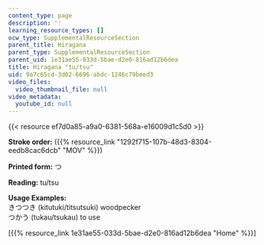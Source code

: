 ```yaml
---
content_type: page
description: ''
learning_resource_types: []
ocw_type: SupplementalResourceSection
parent_title: Hiragana
parent_type: SupplementalResourceSection
parent_uid: 1e31ae55-033d-5bae-d2e0-816ad12b6dea
title: Hiragana "tu/tsu"
uid: 9a7c65cd-3d02-6696-abdc-1246c79beed3
video_files:
  video_thumbnail_file: null
video_metadata:
  youtube_id: null
---
```


{{< resource ef7d0a85-a9a0-6381-568a-e16009d1c5d0 >}}

**Stroke order:** ({{% resource_link "1292f715-107b-48d3-8304-eedb8cac6dcb" "MOV" %}})

**Printed form:** つ

**Reading:** tu/tsu

**Usage Examples:**  
きつつき (kitutuki/titsutsuki) woodpecker  
つかう (tukau/tsukau) to use

  
\[{{% resource_link 1e31ae55-033d-5bae-d2e0-816ad12b6dea "Home" %}}\]